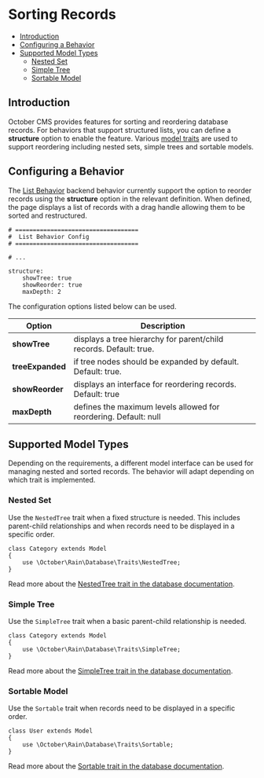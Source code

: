 # Sorting Records

- [Introduction](#introduction)
- [Configuring a Behavior](#configuring-reorder)
- [Supported Model Types](#supported-models)
    - [Nested Set](#model-nested-set)
    - [Simple Tree](#model-simple-tree)
    - [Sortable Model](#model-sortable)

<a name="introduction"></a>
## Introduction

October CMS provides features for sorting and reordering database records. For behaviors that support structured lists, you can define a **structure** option to enable the feature. Various [model traits](../database/traits) are used to support reordering including nested sets, simple trees and sortable models.

<a name="configuring-reorder"></a>
## Configuring a Behavior

The [List Behavior](../backend/lists) backend behavior currently support the option to reorder records using the **structure** option in the relevant definition. When defined, the page displays a list of records with a drag handle allowing them to be sorted and restructured.

    # ===================================
    #  List Behavior Config
    # ===================================

    # ...

    structure:
        showTree: true
        showReorder: true
        maxDepth: 2

The configuration options listed below can be used.

Option | Description
------------- | -------------
**showTree** | displays a tree hierarchy for parent/child records. Default: true.
**treeExpanded** | if tree nodes should be expanded by default. Default: true.
**showReorder** | displays an interface for reordering records. Default: true
**maxDepth** | defines the maximum levels allowed for reordering. Default: null

<a name="supported-models"></a>
## Supported Model Types

Depending on the requirements, a different model interface can be used for managing nested and sorted records. The behavior will adapt depending on which trait is implemented.

<a name="model-nested-set"></a>
### Nested Set

Use the `NestedTree` trait when a fixed structure is needed. This includes parent-child relationships and when records need to be displayed in a specific order.

    class Category extends Model
    {
        use \October\Rain\Database\Traits\NestedTree;
    }

Read more about the [NestedTree trait in the database documentation](../database/traits#nested-tree).

<a name="model-simple-tree"></a>
### Simple Tree

Use the `SimpleTree` trait when a basic parent-child relationship is needed.

    class Category extends Model
    {
        use \October\Rain\Database\Traits\SimpleTree;
    }

Read more about the [SimpleTree trait in the database documentation](../database/traits#simple-tree).

<a name="model-sortable"></a>
### Sortable Model

Use the `Sortable` trait when records need to be displayed in a specific order.

    class User extends Model
    {
        use \October\Rain\Database\Traits\Sortable;
    }

Read more about the [Sortable trait in the database documentation](../database/traits#sortable).
